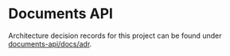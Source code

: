 # Documents API

Architecture decision records for this project can be found under [documents-api/docs/adr](https://github.com/LBHackney-IT/documents-api/tree/main/docs/adr).